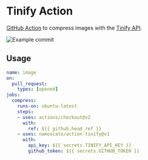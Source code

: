 # Tinify Action

[GitHub Action](https://github.com/features/actions) to compress images with the [Tinify API](https://tinypng.com/developers).

![Example commit](https://i.imgur.com/FWOosON.png)

## Usage

```yaml
name: image
on:
  pull_request:
    types: [opened]
jobs:
  compress:
    runs-on: ubuntu-latest
    steps:
    - uses: actions/checkout@v2
      with:
        ref: ${{ github.head_ref }}
    - uses: namoscato/action-tinify@v1
      with:
        api_key: ${{ secrets.TINIFY_API_KEY }}
        github_token: ${{ secrets.GITHUB_TOKEN }}
```
